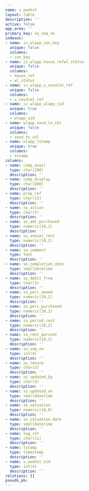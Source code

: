 ```yaml
---
name: u_ownhst
layout: table
description: ''
active: false
app_area: ''
primary_key: so_seq_no
indexes:
- name: ix_wlapp_con_key
  unique: false
  columns:
  - con_key
- name: ix_wlapp_house_refwl_status
  unique: false
  columns:
  - house_ref
  - wl_status
- name: ix_wlapp_u_novalet_ref
  unique: false
  columns:
  - u_novalet_ref
- name: ix_wlapp_wlapp_sid
  unique: true
  columns:
  - wlapp_sid
- name: wlapp_send_to_cbl
  unique: false
  columns:
  - send_to_cbl
- name: wlapp_tstamp
  unique: true
  columns:
  - tstamp
columns:
- name: comp_avail
  type: char(200)
  description: ''
- name: comp_display
  type: char(200)
  description: ''
- name: prop_ref
  type: char(12)
  description: ''
- name: so_action
  type: char(3)
  description: ''
- name: so_amt_purchased
  type: numeric(10,2)
  description: ''
- name: so_annual_rent
  type: numeric(10,2)
  description: ''
- name: so_comment
  type: text
  description: ''
- name: so_completion_date
  type: smalldatetime
  description: ''
- name: so_debit_freq
  type: char(3)
  description: ''
- name: so_perc_owned
  type: numeric(10,2)
  description: ''
- name: so_perc_purchased
  type: numeric(10,2)
  description: ''
- name: so_period_rent
  type: numeric(10,2)
  description: ''
- name: so_rent_percent
  type: numeric(10,2)
  description: ''
- name: so_seq_no
  type: int(4)
  description: ''
- name: so_tenure
  type: char(3)
  description: ''
- name: so_updated_by
  type: char(3)
  description: ''
- name: so_updated_on
  type: smalldatetime
  description: ''
- name: so_valuation
  type: numeric(10,0)
  description: ''
- name: so_valuation_date
  type: smalldatetime
  description: ''
- name: tag_ref
  type: char(11)
  description: ''
- name: tstamp
  type: timestamp
  description: ''
- name: u_ownhst_sid
  type: int(4)
  description: ''
relations: []
pseudo_pk: 
---
```


